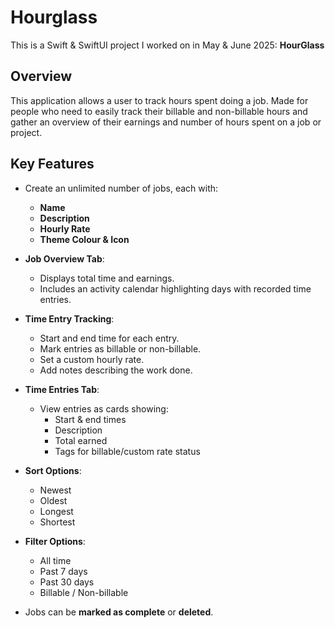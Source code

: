 # Hourglass

This is a Swift & SwiftUI project I worked on in May & June 2025: **HourGlass**

## Overview

This application allows a user to track hours spent doing a job. Made for people who need to easily track their billable and non-billable hours and gather an overview of their earnings and number of hours spent on a job or project.

## Key Features

- Create an unlimited number of jobs, each with:
  - **Name**
  - **Description**
  - **Hourly Rate**
  - **Theme Colour & Icon**
  
- **Job Overview Tab**:
  - Displays total time and earnings.
  - Includes an activity calendar highlighting days with recorded time entries.

- **Time Entry Tracking**:
  - Start and end time for each entry.
  - Mark entries as billable or non-billable.
  - Set a custom hourly rate.
  - Add notes describing the work done.

- **Time Entries Tab**:
  - View entries as cards showing:
    - Start & end times
    - Description
    - Total earned
    - Tags for billable/custom rate status

- **Sort Options**:
  - Newest
  - Oldest
  - Longest
  - Shortest

- **Filter Options**:
  - All time
  - Past 7 days
  - Past 30 days
  - Billable / Non-billable

- Jobs can be **marked as complete** or **deleted**.
